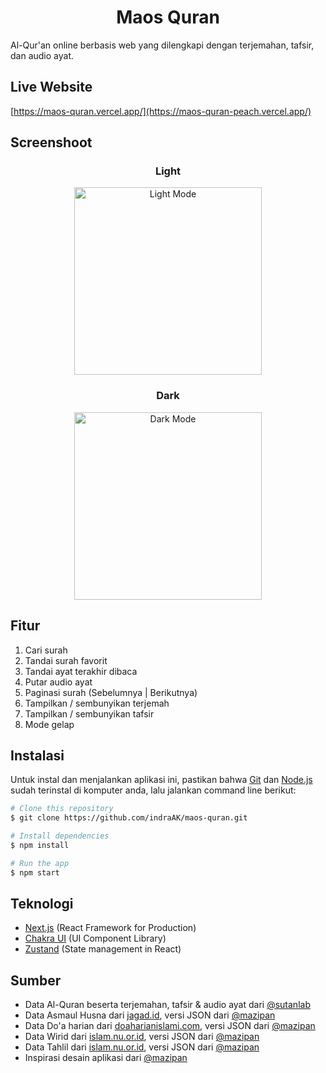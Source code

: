 <h1 align="center">Maos Quran</h1>

Al-Qur'an online berbasis web yang dilengkapi dengan terjemahan, tafsir, dan audio ayat.

## Live Website

[https://maos-quran.vercel.app/](https://maos-quran-peach.vercel.app/)

## Screenshoot

<div align="middle">
    <span>
    <h3>Light</h3>
    <img src="https://i.ibb.co/6mtV9nH/mobile-light.png" alt="Light Mode" width="300" />
</span>

<br>

<span>
    <h3>Dark</h3>
    <img src="https://i.ibb.co/0FZ4pt2/mobile-dark.png" alt="Dark Mode" width="300" />
</span>
</div>

## Fitur

1. Cari surah
2. Tandai surah favorit
3. Tandai ayat terakhir dibaca
4. Putar audio ayat
5. Paginasi surah (Sebelumnya | Berikutnya)
6. Tampilkan / sembunyikan terjemah
7. Tampilkan / sembunyikan tafsir
8. Mode gelap

## Instalasi

Untuk instal dan menjalankan aplikasi ini, pastikan bahwa [Git](https://git-scm.com) dan [Node.js](https://nodejs.org/en/download/) sudah terinstal di komputer anda, lalu jalankan command line berikut:

```bash
# Clone this repository
$ git clone https://github.com/indraAK/maos-quran.git

# Install dependencies
$ npm install

# Run the app
$ npm start
```

## Teknologi

- [Next.js](https://nextjs.org/) (React Framework for Production)
- [Chakra UI](https://chakra-ui.com/) (UI Component Library)
- [Zustand](https://github.com/pmndrs/zustand) (State management in React)

## Sumber

- Data Al-Quran beserta terjemahan, tafsir & audio ayat dari [@sutanlab](https://github.com/sutanlab/quran-api)
- Data Asmaul Husna dari [jagad.id](https://jagad.id/99-asmaul-husna-latin-arab-dan-terjemahan-indonesia-inggris/), versi JSON dari [@mazipan](https://github.com/mazipan/baca-quran.id/blob/master/data/asmaul-husna.json)
- Data Do'a harian dari [doaharianislami.com](https://www.doaharianislami.com/2017/06/kumpulan-doa-sehari-hari-lengkap-dalam-bahasa-arab-latin-dan-artinya.html), versi JSON dari [@mazipan](https://github.com/mazipan/baca-quran.id/blob/master/data/daily-doa.json)
- Data Wirid dari [islam.nu.or.id](https://islam.nu.or.id/post/read/79315/susunan-bacaan-wirid-sesudah-shalat-lima-waktu), versi JSON dari [@mazipan](https://github.com/mazipan/baca-quran.id/blob/master/data/wirid.json)
- Data Tahlil dari [islam.nu.or.id](https://islam.nu.or.id/post/read/79315/susunan-bacaan-wirid-sesudah-shalat-lima-waktu), versi JSON dari [@mazipan](https://github.com/mazipan/baca-quran.id/blob/master/data/tahlil.json)
- Inspirasi desain aplikasi dari [@mazipan](https://github.com/mazipan/baca-quran.id)
